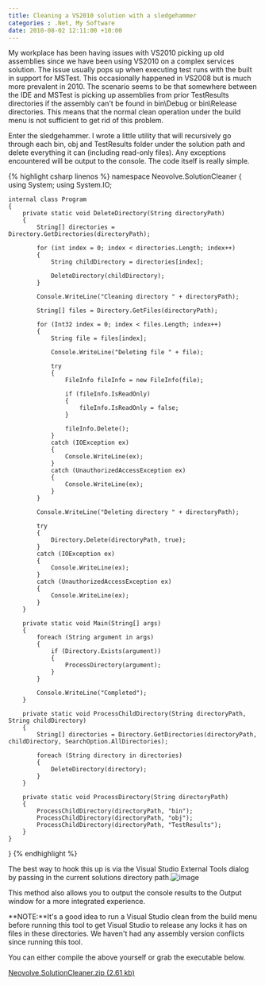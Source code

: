 ```yaml
---
title: Cleaning a VS2010 solution with a sledgehammer
categories : .Net, My Software
date: 2010-08-02 12:11:00 +10:00
---
```


My workplace has been having issues with VS2010 picking up old assemblies since we have been using VS2010 on a complex services solution. The issue usually pops up when executing test runs with the built in support for MSTest. This occasionally happened in VS2008 but is much more prevalent in 2010. The scenario seems to be that somewhere between the IDE and MSTest is picking up assemblies from prior TestResults directories if the assembly can't be found in bin\Debug or bin\Release directories. This means that the normal clean operation under the build menu is not sufficient to get rid of this problem.

Enter the sledgehammer. I wrote a little utility that will recursively go through each bin, obj and TestResults folder under the solution path and delete everything it can (including read-only files). Any exceptions encountered will be output to the console. The code itself is really simple.

{% highlight csharp linenos %}
namespace Neovolve.SolutionCleaner
{
    using System;
    using System.IO;
     
    internal class Program
    {
        private static void DeleteDirectory(String directoryPath)
        {
            String[] directories = Directory.GetDirectories(directoryPath);
    
            for (int index = 0; index < directories.Length; index++)
            {
                String childDirectory = directories[index];
    
                DeleteDirectory(childDirectory);
            }
    
            Console.WriteLine("Cleaning directory " + directoryPath);
    
            String[] files = Directory.GetFiles(directoryPath);
    
            for (Int32 index = 0; index < files.Length; index++)
            {
                String file = files[index];
    
                Console.WriteLine("Deleting file " + file);
    
                try
                {
                    FileInfo fileInfo = new FileInfo(file);
    
                    if (fileInfo.IsReadOnly)
                    {
                        fileInfo.IsReadOnly = false;
                    }
    
                    fileInfo.Delete();
                }
                catch (IOException ex)
                {
                    Console.WriteLine(ex);
                }
                catch (UnauthorizedAccessException ex)
                {
                    Console.WriteLine(ex);
                }
            }
    
            Console.WriteLine("Deleting directory " + directoryPath);
    
            try
            {
                Directory.Delete(directoryPath, true);
            }
            catch (IOException ex)
            {
                Console.WriteLine(ex);
            }
            catch (UnauthorizedAccessException ex)
            {
                Console.WriteLine(ex);
            }
        }
    
        private static void Main(String[] args)
        {
            foreach (String argument in args)
            {
                if (Directory.Exists(argument))
                {
                    ProcessDirectory(argument);
                }
            }
    
            Console.WriteLine("Completed");
        }
    
        private static void ProcessChildDirectory(String directoryPath, String childDirectory)
        {
            String[] directories = Directory.GetDirectories(directoryPath, childDirectory, SearchOption.AllDirectories);
    
            foreach (String directory in directories)
            {
                DeleteDirectory(directory);
            }
        }
    
        private static void ProcessDirectory(String directoryPath)
        {
            ProcessChildDirectory(directoryPath, "bin");
            ProcessChildDirectory(directoryPath, "obj");
            ProcessChildDirectory(directoryPath, "TestResults");
        }
    }
}
{% endhighlight %}

The best way to hook this up is via the Visual Studio External Tools dialog by passing in the current solutions directory path.![image][0]

This method also allows you to output the console results to the Output window for a more integrated experience.

**NOTE:**It's a good idea to run a Visual Studio clean from the build menu before running this tool to get Visual Studio to release any locks it has on files in these directories. We haven't had any assembly version conflicts since running this tool.

You can either compile the above yourself or grab the executable below.

[Neovolve.SolutionCleaner.zip (2.61 kb)][1]

[0]: //blogfiles/image_22.png
[1]: /blogfiles/2010/8/Neovolve.SolutionCleaner.zip
